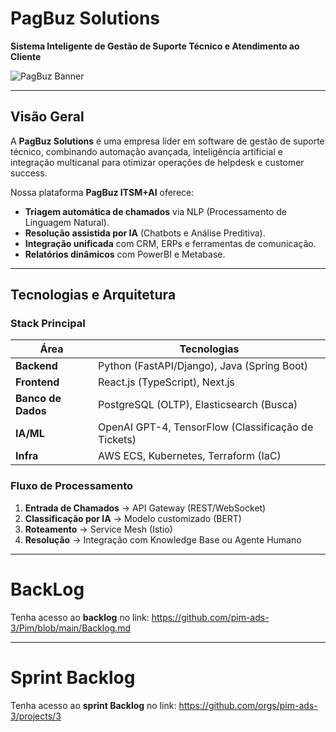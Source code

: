 # **PagBuz Solutions**  
**Sistema Inteligente de Gestão de Suporte Técnico e Atendimento ao Cliente**  

![PagBuz Banner](https://via.placeholder.com/1200x400?text=PagBuz+AI+Powered+Support+System)  

---

## **Visão Geral**  
A **PagBuz Solutions** é uma empresa líder em software de gestão de suporte técnico, combinando automação avançada, inteligência artificial e integração multicanal para otimizar operações de helpdesk e customer success.  

Nossa plataforma **PagBuz ITSM+AI** oferece:  
- **Triagem automática de chamados** via NLP (Processamento de Linguagem Natural).  
- **Resolução assistida por IA** (Chatbots e Análise Preditiva).  
- **Integração unificada** com CRM, ERPs e ferramentas de comunicação.  
- **Relatórios dinâmicos** com PowerBI e Metabase.  

---

## **Tecnologias e Arquitetura**  

### **Stack Principal**  
| **Área**       | **Tecnologias**                                  |  
|----------------|--------------------------------------------------|  
| **Backend**    | Python (FastAPI/Django), Java (Spring Boot)      |  
| **Frontend**   | React.js (TypeScript), Next.js                   |  
| **Banco de Dados** | PostgreSQL (OLTP), Elasticsearch (Busca)       |  
| **IA/ML**      | OpenAI GPT-4, TensorFlow (Classificação de Tickets) |  
| **Infra**      | AWS ECS, Kubernetes, Terraform (IaC)            |  

### **Fluxo de Processamento**  
1. **Entrada de Chamados** → API Gateway (REST/WebSocket)  
2. **Classificação por IA** → Modelo customizado (BERT)  
3. **Roteamento** → Service Mesh (Istio)  
4. **Resolução** → Integração com Knowledge Base ou Agente Humano  

---

# **BackLog**
Tenha acesso ao **backlog** no link: https://github.com/pim-ads-3/Pim/blob/main/Backlog.md

---

# **Sprint Backlog**
Tenha acesso ao **sprint Backlog** no link: https://github.com/orgs/pim-ads-3/projects/3
